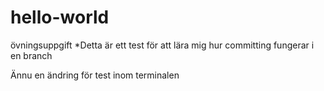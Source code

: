 # hello-world
övningsuppgift
*Detta är ett test för att lära mig hur committing fungerar i en branch

Ännu en ändring för test inom terminalen
